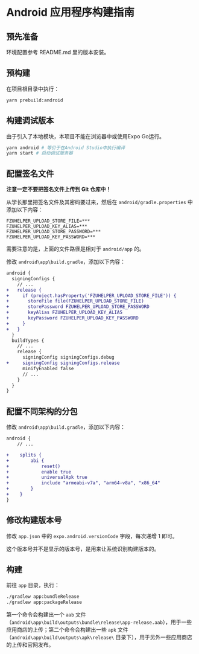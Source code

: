 # Android 应用程序构建指南

## 预先准备

环境配置参考 README.md 里的版本安装。

## 预构建

在项目根目录中执行：

```bash
yarn prebuild:android
```

## 构建调试版本

由于引入了本地模块，本项目不能在浏览器中或使用Expo Go运行。

```bash
yarn android # 等价于在Android Studio中执行编译
yarn start # 启动调试服务器
```

## 配置签名文件

**注意一定不要把签名文件上传到 Git 仓库中！**

从学长那里把签名文件及其密码要过来，然后在 `android/gradle.properties` 中添加以下内容：

```env
FZUHELPER_UPLOAD_STORE_FILE=***
FZUHELPER_UPLOAD_KEY_ALIAS=***
FZUHELPER_UPLOAD_STORE_PASSWORD=***
FZUHELPER_UPLOAD_KEY_PASSWORD=***
```

需要注意的是，上面的文件路径是相对于 `android/app` 的。

修改 `android\app\build.gradle`，添加以下内容：

```diff
android {
  signingConfigs {
    // ...
+   release {
+     if (project.hasProperty('FZUHELPER_UPLOAD_STORE_FILE')) {
+       storeFile file(FZUHELPER_UPLOAD_STORE_FILE)
+       storePassword FZUHELPER_UPLOAD_STORE_PASSWORD
+       keyAlias FZUHELPER_UPLOAD_KEY_ALIAS
+       keyPassword FZUHELPER_UPLOAD_KEY_PASSWORD
+     }
+   }
  }
  buildTypes {
    // ...
    release {
      signingConfig signingConfigs.debug
+     signingConfig signingConfigs.release
      minifyEnabled false
      // ...
    }
  }
}
```

## 配置不同架构的分包

修改 `android\app\build.gradle`，添加以下内容：

```diff
android {
    // ...

+    splits {
+        abi {
+            reset()
+            enable true
+            universalApk true
+            include "armeabi-v7a", "arm64-v8a", "x86_64"
+        }
+    }
}
```

## 修改构建版本号

修改 `app.json` 中的 `expo.android.versionCode` 字段，每次递增 1 即可。

这个版本号并不是显示的版本号，是用来让系统识别构建版本的。

## 构建

前往 `app` 目录，执行：

```bash
./gradlew app:bundleRelease
./gradlew app:packageRelease
```

第一个命令会构建出一个 `aab` 文件（`android\app\build\outputs\bundle\release\app-release.aab`），用于一些应用商店的上传；第二个命令会构建出一些 `apk` 文件（`android\app\build\outputs\apk\release\` 目录下），用于另外一些应用商店的上传和官网发布。
